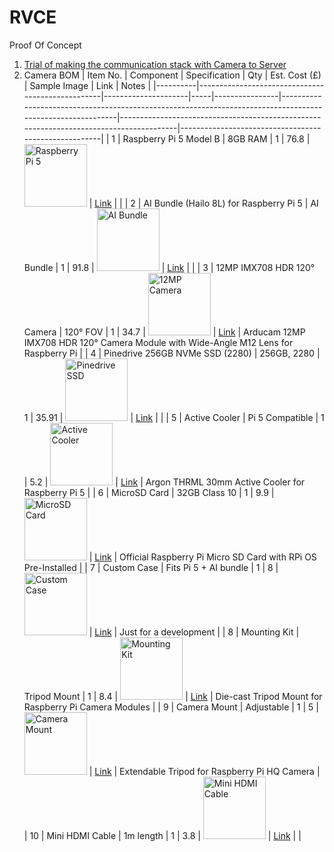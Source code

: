 # RVCE
Proof Of Concept

1. [Trial of making the communication stack with Camera to Server](./com/communication.md)
2. Camera BOM 
| Item No. | Component                                        | Specification      | Qty | Est. Cost (£) | Sample Image                                                                                              | Link                                                                                   | Notes                                                |
|----------|--------------------------------------------------|---------------------|-----|----------------|-----------------------------------------------------------------------------------------------------------|----------------------------------------------------------------------------------------|------------------------------------------------------|
| 1        | Raspberry Pi 5 Model B                           | 8GB RAM             | 1   | 76.8           | <img src="https://thepihut.com/cdn/shop/files/raspberry-pi-5-raspberry-pi-40958498898115_700x.jpg?v=1695819922" alt="Raspberry Pi 5" width="100"/> | [Link](https://thepihut.com/products/raspberry-pi-5?variant=42531604955331) |                                                      |
| 2        | AI Bundle (Hailo 8L) for Raspberry Pi 5         | AI Bundle           | 1   | 91.8           | <img src="https://thepihut.com/cdn/shop/files/ai-bundle-hailo-8l-for-raspberry-pi-5-pineboards-106038-42832289726659_700x.jpg?v=1724824572" alt="AI Bundle" width="100"/> | [Link](https://thepihut.com/products/ai-bundle-hailo-8l-for-raspberry-pi-5) |                                                      |
| 3        | 12MP IMX708 HDR 120° Camera                     | 120° FOV            | 1   | 34.7           | <img src="https://thepihut.com/cdn/shop/files/arducam-12mp-imx708-hdr-120-camera-module-with-wide-angle-m12-lens-for-raspberry-pi-arducam-b0310-40596338049219_700x.jpg?v=1724774228" alt="12MP Camera" width="100"/> | [Link](https://thepihut.com/products/arducam-12mp-imx708-hdr-120-wide-angle-camera-module-with-m12-lens-for-raspberry-pi) | Arducam 12MP IMX708 HDR 120° Camera Module with Wide-Angle M12 Lens for Raspberry Pi |
| 4        | Pinedrive 256GB NVMe SSD (2280)                 | 256GB, 2280         | 1   | 35.91          | <img src="https://thepihut.com/cdn/shop/files/pinedrive-256gb-nvme-ssd-2280-pineboards-105969-42368160202947_700x.jpg?v=1717692241" alt="Pinedrive SSD" width="100"/> | [Link](https://thepihut.com/products/pinedrive-256gb-nvme-ssd-2280) |                                                      |
| 5        | Active Cooler                                    | Pi 5 Compatible     | 1   | 5.2            | <img src="https://thepihut.com/cdn/shop/files/argon-thrml-30mm-active-cooler-for-raspberry-pi-5-argon40-41416718024899_700x.jpg?v=1704902893" alt="Active Cooler" width="100"/> | [Link](https://thepihut.com/products/argon-thrml-30mm-active-cooler-for-raspberry-pi-5) | Argon THRML 30mm Active Cooler for Raspberry Pi 5  |
| 6        | MicroSD Card                                    | 32GB Class 10       | 1   | 9.9            | <img src="https://thepihut.com/cdn/shop/files/official-pi-hole-raspberry-pi-4-kit-the-pi-hut-105033-43171441311939_700x.jpg?v=1726632845" alt="MicroSD Card" width="100"/> | [Link](https://thepihut.com/products/noobs-preinstalled-sd-card) | Official Raspberry Pi Micro SD Card with RPi OS Pre-Installed |
| 7        | Custom Case                                      | Fits Pi 5 + AI bundle | 1   | 8              | <img src="https://thepihut.com/cdn/shop/files/layer-case-for-pineboards-hats-the-pi-hut-tph-078-42874102055107_700x.jpg?v=1724811056" alt="Custom Case" width="100"/> | [Link](https://thepihut.com/products/layer-case-for-pineboards-hats) | Just for a development                               |
| 8        | Mounting Kit                                     | Tripod Mount        | 1   | 8.4            | <img src="https://thepihut.com/cdn/shop/files/die-cast-tripod-mount-for-raspberry-pi-camera-modules-entaniya-106019-42832871063747_700x.jpg?v=1724814306" alt="Mounting Kit" width="100"/> | [Link](https://thepihut.com/products/die-cast-tripod-mount-for-raspberry-pi-camera-modules) | Die-cast Tripod Mount for Raspberry Pi Camera Modules |
| 9        | Camera Mount                                     | Adjustable          | 1   | 5              | <img src="https://thepihut.com/cdn/shop/files/extendable-tripod-for-raspberry-pi-hq-camera-the-pi-hut-106062-42899004326083_700x.jpg?v=1724815391" alt="Camera Mount" width="100"/> | [Link](https://thepihut.com/products/extendable-tripod-for-raspberry-pi-hq-camera) | Extendable Tripod for Raspberry Pi HQ Camera       |
| 10       | Mini HDMI Cable                                  | 1m length           | 1   | 3.8            | <img src="https://thepihut.com/cdn/shop/products/micro-hdmi-to-hdmi-cable-for-raspberry-pi-4-the-pi-hut-103596-29915930689731_700x.jpg?v=1646362088" alt="Mini HDMI Cable" width="100"/> | [Link](https://thepihut.com/products/hdmi-to-micro-hdmi-cable-2m-gold-plated?variant=40818117050563) |                                                      |
